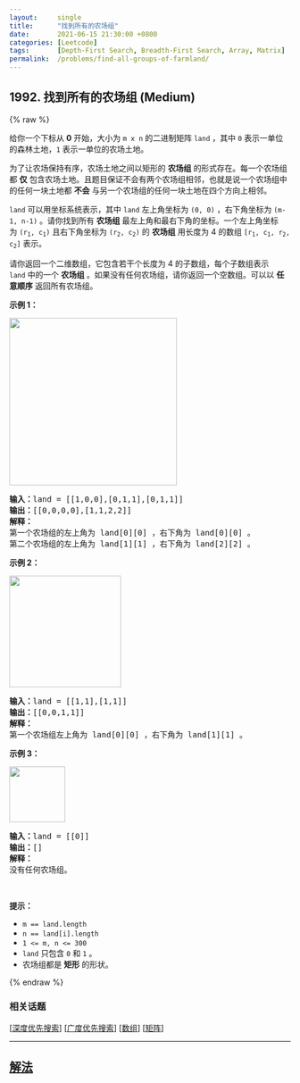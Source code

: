 ```yaml
---
layout:     single
title:      "找到所有的农场组"
date:       2021-06-15 21:30:00 +0800
categories: [Leetcode]
tags:       [Depth-First Search, Breadth-First Search, Array, Matrix]
permalink:  /problems/find-all-groups-of-farmland/
---
```


## 1992. 找到所有的农场组 (Medium)

{% raw %}

<p>给你一个下标从 <strong>0</strong>&nbsp;开始，大小为&nbsp;<code>m x n</code>&nbsp;的二进制矩阵&nbsp;<code>land</code>&nbsp;，其中 <code>0</code>&nbsp;表示一单位的森林土地，<code>1</code>&nbsp;表示一单位的农场土地。</p>

<p>为了让农场保持有序，农场土地之间以矩形的 <strong>农场组</strong> 的形式存在。每一个农场组都 <strong>仅</strong>&nbsp;包含农场土地。且题目保证不会有两个农场组相邻，也就是说一个农场组中的任何一块土地都 <strong>不会</strong>&nbsp;与另一个农场组的任何一块土地在四个方向上相邻。</p>

<p><code>land</code>&nbsp;可以用坐标系统表示，其中 <code>land</code>&nbsp;左上角坐标为&nbsp;<code>(0, 0)</code>&nbsp;，右下角坐标为&nbsp;<code>(m-1, n-1)</code>&nbsp;。请你找到所有 <b>农场组</b>&nbsp;最左上角和最右下角的坐标。一个左上角坐标为&nbsp;<code>(r<sub>1</sub>, c<sub>1</sub>)</code>&nbsp;且右下角坐标为&nbsp;<code>(r<sub>2</sub>, c<sub>2</sub>)</code>&nbsp;的 <strong>农场组</strong> 用长度为 4 的数组&nbsp;<code>[r<sub>1</sub>, c<sub>1</sub>, r<sub>2</sub>, c<sub>2</sub>]</code>&nbsp;表示。</p>

<p>请你返回一个二维数组，它包含若干个长度为 4 的子数组，每个子数组表示 <code>land</code>&nbsp;中的一个 <strong>农场组</strong>&nbsp;。如果没有任何农场组，请你返回一个空数组。可以以 <strong>任意顺序</strong>&nbsp;返回所有农场组。</p>

<p><strong>示例 1：</strong></p>

<p><img alt="" src="https://assets.leetcode.com/uploads/2021/07/27/screenshot-2021-07-27-at-12-23-15-copy-of-diagram-drawio-diagrams-net.png" style="width: 300px; height: 300px;"></p>

<pre><b>输入：</b>land = [[1,0,0],[0,1,1],[0,1,1]]
<b>输出：</b>[[0,0,0,0],[1,1,2,2]]
<strong>解释：</strong>
第一个农场组的左上角为 land[0][0] ，右下角为 land[0][0] 。
第二个农场组的左上角为 land[1][1] ，右下角为 land[2][2] 。
</pre>

<p><strong>示例 2：</strong></p>

<p><img alt="" src="https://assets.leetcode.com/uploads/2021/07/27/screenshot-2021-07-27-at-12-30-26-copy-of-diagram-drawio-diagrams-net.png" style="width: 200px; height: 200px;"></p>

<pre><b>输入：</b>land = [[1,1],[1,1]]
<b>输出：</b>[[0,0,1,1]]
<strong>解释：</strong>
第一个农场组左上角为 land[0][0] ，右下角为 land[1][1] 。
</pre>

<p><strong>示例 3：</strong></p>

<p><img alt="" src="https://assets.leetcode.com/uploads/2021/07/27/screenshot-2021-07-27-at-12-32-24-copy-of-diagram-drawio-diagrams-net.png" style="width: 100px; height: 100px;"></p>

<pre><b>输入：</b>land = [[0]]
<b>输出：</b>[]
<b>解释：</b>
没有任何农场组。
</pre>

<p>&nbsp;</p>

<p><strong>提示：</strong></p>

<ul>
	<li><code>m == land.length</code></li>
	<li><code>n == land[i].length</code></li>
	<li><code>1 &lt;= m, n &lt;= 300</code></li>
	<li><code>land</code>&nbsp;只包含&nbsp;<code>0</code>&nbsp;和&nbsp;<code>1</code>&nbsp;。</li>
	<li>农场组都是 <strong>矩形</strong>&nbsp;的形状。</li>
</ul>

{% endraw %}

### 相关话题
  [[深度优先搜索](https://github.com/awesee/leetcode/tree/master/tag/depth-first-search/README.md)]
  [[广度优先搜索](https://github.com/awesee/leetcode/tree/master/tag/breadth-first-search/README.md)]
  [[数组](https://github.com/awesee/leetcode/tree/master/tag/array/README.md)]
  [[矩阵](https://github.com/awesee/leetcode/tree/master/tag/matrix/README.md)]

---

## [解法](https://github.com/awesee/leetcode/tree/master/problems/find-all-groups-of-farmland)
